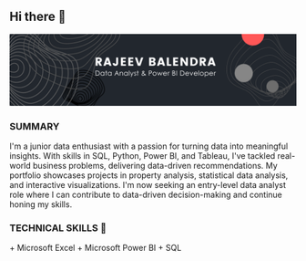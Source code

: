 ## Hi there 👋
<img title="banner" alt="Alt text" src="Black.png">

<h3>SUMMARY</h3>
I'm a junior data enthusiast with a passion for turning data into meaningful insights. With skills in SQL, Python, Power BI, and Tableau, I've tackled real-world business problems, delivering data-driven recommendations. My portfolio showcases projects in property analysis, statistical data analysis, and interactive visualizations. I'm now seeking an entry-level data analyst role where I can contribute to data-driven decision-making and continue honing my skills.

<h3>TECHNICAL SKILLS 🔨</h3>
+ Microsoft Excel
+ Microsoft Power BI
+ SQL

<!--
**rbalendra/rbalendra** is a ✨ _special_ ✨ repository because its `README.md` (this file) appears on your GitHub profile.

Here are some ideas to get you started:

- 🔭 I’m currently working on ...
- 🌱 I’m currently learning ...
- 👯 I’m looking to collaborate on ...
- 🤔 I’m looking for help with ...
- 💬 Ask me about ...
- 📫 How to reach me: ...
- 😄 Pronouns: ...
- ⚡ Fun fact: ...
-->
